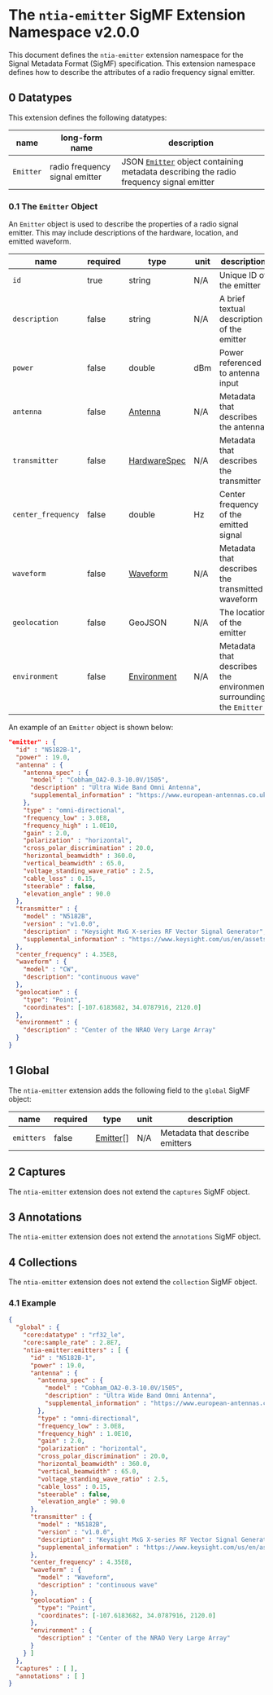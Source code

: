 # The `ntia-emitter` SigMF Extension Namespace v2.0.0

This document defines the `ntia-emitter` extension namespace for the Signal Metadata Format (SigMF) specification. This extension namespace defines how to describe the attributes of a radio frequency signal emitter.

## 0 Datatypes

This extension defines the following datatypes:

|name|long-form name|description|
|----|--------------|-----------|
|`Emitter`|radio frequency signal emitter| JSON [`Emitter`](#01-the-emitter-object) object containing metadata describing the radio frequency signal emitter|

### 0.1 The `Emitter` Object

An `Emitter` object is used to describe the properties of a radio signal emitter. This may include descriptions of the hardware, location, and emitted waveform.

|name|required|type|unit|description|
|----|--------------|-------|-------|-----------|
|`id`|true|string|N/A|Unique ID of the emitter|
|`description`|false|string|N/A|A brief textual description of the emitter|
|`power`|false|double|dBm|Power referenced to antenna input|
|`antenna`|false|[Antenna](ntia-core.sigmf-ext.md#12-antenna-object)|N/A|Metadata that describes the antenna|
|`transmitter`|false|[HardwareSpec](ntia-core.sigmf-ext.md#13-hardwarespec-object)|N/A|Metadata that describes the transmitter|
|`center_frequency`|false|double|Hz|Center frequency of the emitted signal|
|`waveform`|false| [Waveform](ntia-waveform.sigmf-ext.md)|N/A|Metadata that describes the transmitted waveform|
|`geolocation`|false|GeoJSON|N/A|The location of the emitter|
|`environment`|false|[Environment](ntia-environment.sigmf-ext.md#11-environment-object)|N/A|Metadata that describes the environment surrounding the `Emitter`|

An example of an `Emitter` object is shown below:

```json
"emitter" : {
  "id" : "N5182B-1",
  "power" : 19.0,
  "antenna" : {
    "antenna_spec" : {
      "model" : "Cobham_OA2-0.3-10.0V/1505",
      "description" : "Ultra Wide Band Omni Antenna",
      "supplemental_information" : "https://www.european-antennas.co.uk/media/1638/ds1505-060510.pdf"
    },
    "type" : "omni-directional",
    "frequency_low" : 3.0E8,
    "frequency_high" : 1.0E10,
    "gain" : 2.0,
    "polarization" : "horizontal",
    "cross_polar_discrimination" : 20.0,
    "horizontal_beamwidth" : 360.0,
    "vertical_beamwidth" : 65.0,
    "voltage_standing_wave_ratio" : 2.5,
    "cable_loss" : 0.15,
    "steerable" : false,
    "elevation_angle" : 90.0
  },
  "transmitter" : {
    "model" : "N5182B",
    "version" : "v1.0.0",
    "description" : "Keysight MxG X-series RF Vector Signal Generator",
    "supplemental_information" : "https://www.keysight.com/us/en/assets/7018-03380/data-sheets/5991-0038.pdf"
  },
  "center_frequency" : 4.35E8,
  "waveform" : {
    "model" : "CW",
    "description": "continuous wave"
  },
  "geolocation" : {
    "type": "Point",
    "coordinates": [-107.6183682, 34.0787916, 2120.0]
  },
  "environment" : {
    "description" : "Center of the NRAO Very Large Array"
  }
}
```

## 1 Global

The `ntia-emitter` extension adds the following field to the `global` SigMF object:

|name|required|type|unit|description|
|----|--------------|-------|-------|-----------|
`emitters`|false|[Emitter](#01-the-emitter-object)[]|N/A|Metadata that describe emitters|

## 2 Captures

The `ntia-emitter` extension does not extend the `captures` SigMF object.

## 3 Annotations

The `ntia-emitter` extension does not extend the `annotations` SigMF object.

## 4 Collections

The `ntia-emitter` extension does not extend the `collection` SigMF object.

### 4.1  Example

```json
{
  "global" : {
    "core:datatype" : "rf32_le",
    "core:sample_rate" : 2.8E7,
    "ntia-emitter:emitters" : [ {
      "id" : "N5182B-1",
      "power" : 19.0,
      "antenna" : {
        "antenna_spec" : {
          "model" : "Cobham_OA2-0.3-10.0V/1505",
          "description" : "Ultra Wide Band Omni Antenna",
          "supplemental_information" : "https://www.european-antennas.co.uk/media/1638/ds1505-060510.pdf"
        },
        "type" : "omni-directional",
        "frequency_low" : 3.0E8,
        "frequency_high" : 1.0E10,
        "gain" : 2.0,
        "polarization" : "horizontal",
        "cross_polar_discrimination" : 20.0,
        "horizontal_beamwidth" : 360.0,
        "vertical_beamwidth" : 65.0,
        "voltage_standing_wave_ratio" : 2.5,
        "cable_loss" : 0.15,
        "steerable" : false,
        "elevation_angle" : 90.0
      },
      "transmitter" : {
        "model" : "N5182B",
        "version" : "v1.0.0",
        "description" : "Keysight MxG X-series RF Vector Signal Generator",
        "supplemental_information" : "https://www.keysight.com/us/en/assets/7018-03380/data-sheets/5991-0038.pdf"
      },
      "center_frequency" : 4.35E8,
      "waveform" : {
        "model" : "Waveform",
        "description" : "continuous wave"
      },
      "geolocation" : {
        "type": "Point",
        "coordinates": [-107.6183682, 34.0787916, 2120.0]
      },
      "environment" : {
        "description" : "Center of the NRAO Very Large Array"
      }
    } ]
  },
  "captures" : [ ],
  "annotations" : [ ]
}
```
